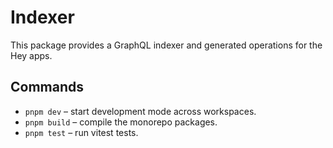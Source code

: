 # Indexer

This package provides a GraphQL indexer and generated operations for the Hey apps.

## Commands

- `pnpm dev` – start development mode across workspaces.
- `pnpm build` – compile the monorepo packages.
- `pnpm test` – run vitest tests.
